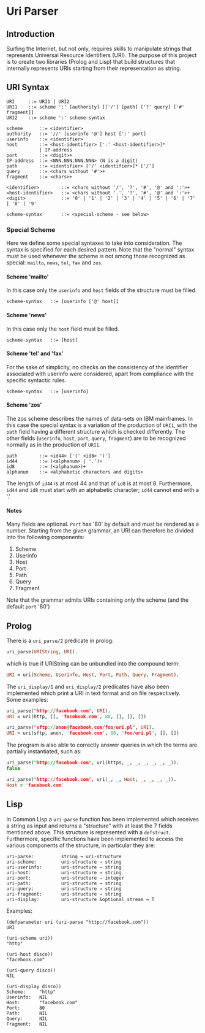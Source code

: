 # Uri Parser

## Introduction

Surfing the Internet, but not only, requires skills to manipulate strings that represents Universal Resource Identifiers (URI). The purpose of this project is to create two libraries (Prolog and Lisp) that build structures that internally represents URIs starting from their representation as string.

## URI Syntax

```
URI     ::= URI1 | URI2
URI1    ::= scheme ':' [authority] [['/'] [path] ['?' query] ['#' fragment]]
URI2    ::= scheme ':' scheme-syntax

scheme      ::= <identifier>
authority   ::= '//' [userinfo '@'] host [':' port]
userinfo    ::= <identifier>
host        ::= <host-identifier> ['.' <host-identifier>]*
            | IP-address
port        ::= <digit>+
IP-address  ::= <NNN.NNN.NNN.NNN> (N is a digit)
path        ::= <identifier> ['/' <identifier>]* ['/']
query       ::= <chars without '#'>+
fragment    ::= <chars>+

<identifier>        ::= <chars without '/', '?', '#', '@' and ':'>+
<host-identifier>   ::= <chars without '.', '?', '#', '@' and ':'>+
<digit>             ::= '0' | '1' | '2' | '3' | '4' | '5' | '6' | '7' | '8' | '9'

scheme-syntax       ::= <special-scheme - see below>
```

### Special Scheme

Here we define some special syntaxes to take into consideration. The syntax is specified for each desired pattern. Note that the "normal" syntax must be used whenever the scheme is not among those recognized as special: `mailto`, `news`, `tel`, `fax` and `zos`.

#### Scheme 'mailto'

In this case only the `userinfo` and `host` fields of the structure must be filled.

```
scheme-syntax   ::= [userinfo ['@' host]]
```

#### Scheme 'news'

In this case only the `host` field must be filled.

```
scheme-syntax   ::= [host]
```

#### Scheme 'tel' and 'fax'

For the sake of simplicity, no checks on the consistency of the identifier associated with userinfo were considered, apart from compliance with the specific syntactic rules.

```
scheme-syntax   ::= [userinfo]
```

#### Scheme 'zos'

The zos scheme describes the names of data-sets on IBM mainframes. In this case the special syntax is a variation of the production of `URI1`, with the `path` field having a different structure which is checked differently. The other fields (`userinfo`, `host`, `port`, `query`, `fragment`) are to be recognized normally as in the production of `URI1`.

```
path        ::= <id44> ['(' <id8> ')']
id44        ::= (<alphanum> | '.')+
id8         ::= (<alphanum>)+
alphanum    ::= <alphabetic characters and digits>
```

The length of `id44` is at most 44 and that of `id8` is at most 8. Furthermore, `id44` and `id8` must start with an alphabetic character; `id44` cannot end with a '.'

#### Notes

Many fields are optional. `Port` has '80' by default and must be rendered as a number.
Starting from the given grammar, an URI can therefore be divided into the following components:

1. Scheme
2. Userinfo
3. Host
4. Port
5. Path
6. Query
7. Fragment

Note that the grammar admits URIs containing only the scheme (and the default `port` '80')

## Prolog

There is a `uri_parse/2` predicate in prolog:

```Prolog
uri_parse(URIString, URI).
```

which is true if URIString can be unbundled into the compound term:

```Prolog
URI = uri(Scheme, Userinfo, Host, Port, Path, Query, Fragment).
```

The `uri_display/1` and `uri_display/2` predicates have also been implemented which print a URI in text format and on file respectively.  
Some examples:

```Prolog
uri_parse("http://facebook.com", URI).
URI = uri(http, [], 'facebook.com', 80, [], [], [])
```

```Prolog
uri_parse("sftp://anon@facebook.com/foo/uri.pl", URI).
URI = uri(sftp, anon, 'facebook.com', 80, 'foo/uri.pl', [], [])
```

The program is also able to correctly answer queries in which the terms are partially instantiated, such as:

```Prolog
uri_parse("http://facebook.com", uri(https, _, _, _, _, _, _)).
false
```

```Prolog
uri_parse("http://facebook.com", uri(_, _, Host, _, _, _, _)).
Host = 'facebook.com'
```

## Lisp

In Common Lisp a `uri-parse` function has been implemented which receives a string as input and returns a "structure" with at least the 7 fields mentioned above. This structure is represented with a `defstruct`.  
Furthermore, specific functions have been implemented to access the various components of the structure, in particular they are:

```
uri-parse:          string → uri-structure
uri-scheme:         uri-structure → string
uri-userinfo:       uri-structure → string
uri-host:           uri-structure → string
uri-port:           uri-structure → integer
uri-path:           uri-structure → string
uri-query:          uri-structure → string
uri-fragment:       uri-structure → string
uri-display:        uri-structure &optional stream → T
```

Examples:

```Lisp
(defparameter uri (uri-parse "http://facebook.com"))
URI
```

```Lisp
(uri-scheme uri))
"http"
```

```Lisp
(uri-host disco))
"facebook.com"
```

```Lisp
(uri-query disco))
NIL
```

```Lisp
(uri-display disco))
Scheme:     "http"
Userinfo:   NIL
Host:       "facebook.com"
Port:       80
Path:       NIL
Query:      NIL
Fragment:   NIL
```
